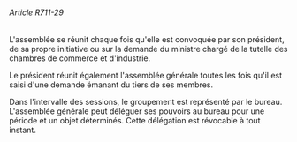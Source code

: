 ###### Article R711-29

L'assemblée se réunit chaque fois qu'elle est convoquée par son président, de sa propre initiative ou sur la demande du ministre chargé de la tutelle des chambres de commerce et d'industrie.

Le président réunit également l'assemblée générale toutes les fois qu'il est saisi d'une demande émanant du tiers de ses membres.

Dans l'intervalle des sessions, le groupement est représenté par le bureau. L'assemblée générale peut déléguer ses pouvoirs au bureau pour une période et un objet déterminés. Cette délégation est révocable à tout instant.

